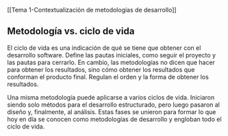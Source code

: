 [[Tema 1-Contextualización de metodologías de desarrollo]]

## Metodología vs. ciclo de vida
El ciclo de vida es una indicación de qué se tiene que obtener con el desarrollo software. Define las pautas iniciales, como seguir el proyecto y las pautas para cerrarlo. En cambio, las metodologías no dicen que hacer para obtener los resultados, sino cómo obtener los resultados que conforman el producto final. Regulan el orden y la forma de obtener los resultados.

Una misma metodología puede aplicarse a varios ciclos de vida. Iniciaron siendo solo métodos para el desarrollo estructurado, pero luego pasaron al diseño y, finalmente, al análisis. Estas fases se unieron para formar lo que hoy en día se conocen como metodologías de desarrollo y engloban todo el ciclo de vida.